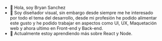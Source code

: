 - 👋 Hola, soy Bryan Sanchez  
- 👀 Soy diseñador visual, sin embargo desde siempre me he interesado por todo el tema del desarrollo, desde mi profesión he podido alimentar este gusto y he podido trabajar en aspectos como UI, UX, Maquetación web y ahora ultimo en Front-end y Back-end.
- 🌱 Actualmente estoy aprendiendo más sobre React y Node.
